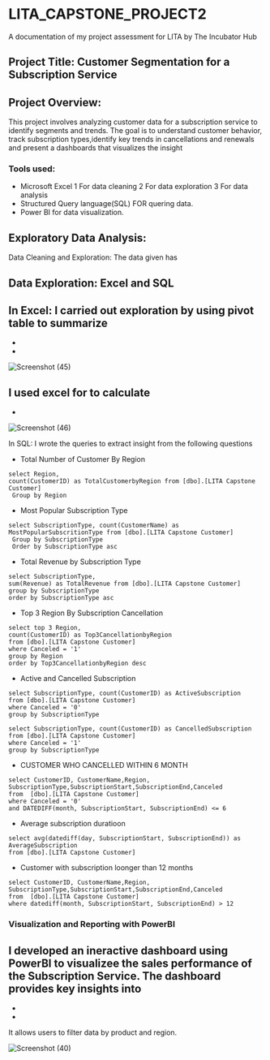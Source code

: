 # LITA_CAPSTONE_PROJECT2
A documentation of my project assessment for LITA by The Incubator Hub
## Project Title: Customer Segmentation for a Subscription Service

## Project Overview:
This project involves analyzing customer data for a subscription service to identify 
segments and trends. The goal is to understand customer behavior, track subscription types,identify key trends in cancellations and renewals and present a dashboards that visualizes the insight 
### Tools used:
- Microsoft Excel
  1 For data cleaning
  2 For data exploration
  3 For data analysis
- Structured Query language(SQL) FOR quering data.
- Power BI for data visualization.

## Exploratory Data Analysis: 
Data Cleaning and Exploration: The data given has

## Data Exploration: Excel and SQL
In Excel: I carried out exploration by using pivot table to summarize
-
-
-

![Screenshot (45)](https://github.com/user-attachments/assets/b3ba612e-b876-4424-af55-e84461d1607b)

I used excel for to calculate
-
-

![Screenshot (46)](https://github.com/user-attachments/assets/99ec2ea3-223a-4172-86c3-d09d271b2da0)




In SQL: I wrote the queries to extract insight  from the following questions
- Total Number of Customer By Region
```
select Region,
count(CustomerID) as TotalCustomerbyRegion from [dbo].[LITA Capstone Customer]
 Group by Region
```

- Most Popular Subscription Type
```
select SubscriptionType, count(CustomerName) as MostPopularSubscritionType from [dbo].[LITA Capstone Customer]
 Group by SubscriptionType
 Order by SubscriptionType asc
```

 - Total Revenue by Subscription Type
 ```
select SubscriptionType,
 sum(Revenue) as TotalRevenue from [dbo].[LITA Capstone Customer]
group by SubscriptionType
order by SubscriptionType asc
```

- Top 3 Region By Subscription Cancellation
```
select top 3 Region,
count(CustomerID) as Top3CancellationbyRegion
from [dbo].[LITA Capstone Customer]
where Canceled = '1'
group by Region
order by Top3CancellationbyRegion desc
```

- Active and Cancelled Subscription
```
select SubscriptionType, count(CustomerID) as ActiveSubscription
from [dbo].[LITA Capstone Customer]
where Canceled = '0'
group by SubscriptionType

select SubscriptionType, count(CustomerID) as CancelledSubscription
from [dbo].[LITA Capstone Customer]
where Canceled = '1'
group by SubscriptionType
```

- CUSTOMER WHO CANCELLED WITHIN 6 MONTH
```
select CustomerID, CustomerName,Region, SubscriptionType,SubscriptionStart,SubscriptionEnd,Canceled
from  [dbo].[LITA Capstone Customer]
where Canceled = '0'
and DATEDIFF(month, SubscriptionStart, SubscriptionEnd) <= 6
```

- Average subscription duratioon
```  
select avg(datediff(day, SubscriptionStart, SubscriptionEnd)) as AverageSubscription
from [dbo].[LITA Capstone Customer]
```
- Customer with subscription loonger than 12 months
```
select CustomerID, CustomerName,Region, SubscriptionType,SubscriptionStart,SubscriptionEnd,Canceled
from  [dbo].[LITA Capstone Customer]
where datediff(month, SubscriptionStart, SubscriptionEnd) > 12
```

### Visualization and Reporting with PowerBI
I developed an ineractive dashboard using PowerBI to visualizee the sales performance of the Subscription Service. The dashboard provides key insights into 
-
-
-
It allows users to filter data by product and region.


![Screenshot (40)](https://github.com/user-attachments/assets/7281097c-3930-4c71-8a12-769ec37193b3)





